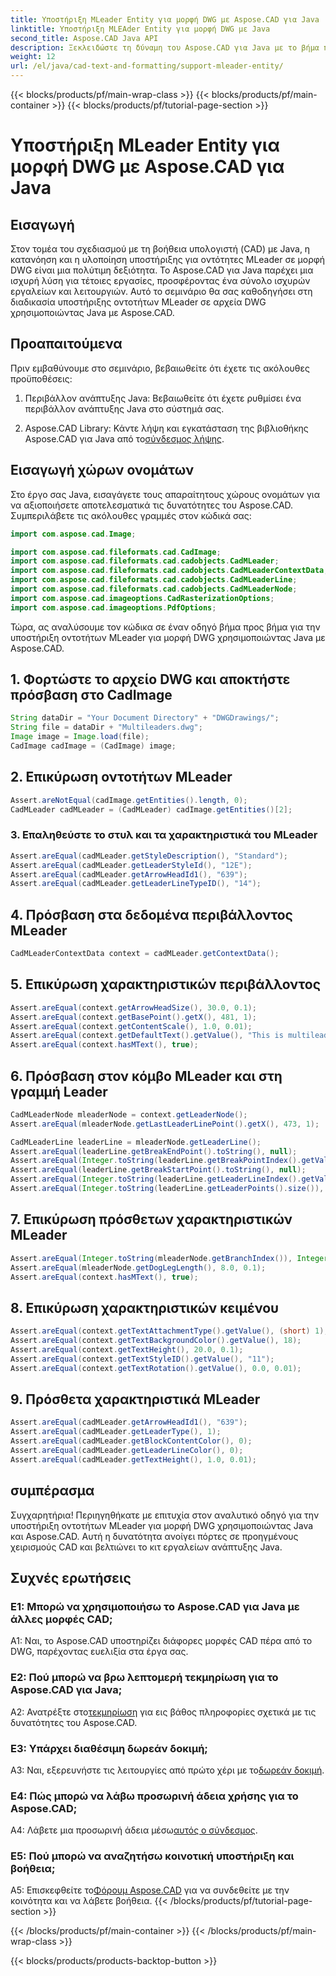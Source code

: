 ```yaml
---
title: Υποστήριξη MLeader Entity για μορφή DWG με Aspose.CAD για Java
linktitle: Υποστήριξη MLEAder Entity για μορφή DWG με Java
second_title: Aspose.CAD Java API
description: Ξεκλειδώστε τη δύναμη του Aspose.CAD για Java με το βήμα προς βήμα εκμάθησή μας για την υποστήριξη οντοτήτων MLeader σε μορφή DWG.
weight: 12
url: /el/java/cad-text-and-formatting/support-mleader-entity/
---
```


{{< blocks/products/pf/main-wrap-class >}}
{{< blocks/products/pf/main-container >}}
{{< blocks/products/pf/tutorial-page-section >}}

# Υποστήριξη MLeader Entity για μορφή DWG με Aspose.CAD για Java

## Εισαγωγή

Στον τομέα του σχεδιασμού με τη βοήθεια υπολογιστή (CAD) με Java, η κατανόηση και η υλοποίηση υποστήριξης για οντότητες MLeader σε μορφή DWG είναι μια πολύτιμη δεξιότητα. Το Aspose.CAD για Java παρέχει μια ισχυρή λύση για τέτοιες εργασίες, προσφέροντας ένα σύνολο ισχυρών εργαλείων και λειτουργιών. Αυτό το σεμινάριο θα σας καθοδηγήσει στη διαδικασία υποστήριξης οντοτήτων MLeader σε αρχεία DWG χρησιμοποιώντας Java με Aspose.CAD.

## Προαπαιτούμενα

Πριν εμβαθύνουμε στο σεμινάριο, βεβαιωθείτε ότι έχετε τις ακόλουθες προϋποθέσεις:

1. Περιβάλλον ανάπτυξης Java: Βεβαιωθείτε ότι έχετε ρυθμίσει ένα περιβάλλον ανάπτυξης Java στο σύστημά σας.

2.  Aspose.CAD Library: Κάντε λήψη και εγκατάσταση της βιβλιοθήκης Aspose.CAD για Java από το[σύνδεσμος λήψης](https://releases.aspose.com/cad/java/).

## Εισαγωγή χώρων ονομάτων

Στο έργο σας Java, εισαγάγετε τους απαραίτητους χώρους ονομάτων για να αξιοποιήσετε αποτελεσματικά τις δυνατότητες του Aspose.CAD. Συμπεριλάβετε τις ακόλουθες γραμμές στον κώδικά σας:

```java
import com.aspose.cad.Image;

import com.aspose.cad.fileformats.cad.CadImage;
import com.aspose.cad.fileformats.cad.cadobjects.CadMLeader;
import com.aspose.cad.fileformats.cad.cadobjects.CadMLeaderContextData;
import com.aspose.cad.fileformats.cad.cadobjects.CadMLeaderLine;
import com.aspose.cad.fileformats.cad.cadobjects.CadMLeaderNode;
import com.aspose.cad.imageoptions.CadRasterizationOptions;
import com.aspose.cad.imageoptions.PdfOptions;

```

Τώρα, ας αναλύσουμε τον κώδικα σε έναν οδηγό βήμα προς βήμα για την υποστήριξη οντοτήτων MLeader για μορφή DWG χρησιμοποιώντας Java με Aspose.CAD.

## 1. Φορτώστε το αρχείο DWG και αποκτήστε πρόσβαση στο CadImage

```java
String dataDir = "Your Document Directory" + "DWGDrawings/";
String file = dataDir + "Multileaders.dwg";
Image image = Image.load(file);
CadImage cadImage = (CadImage) image;
```

## 2. Επικύρωση οντοτήτων MLeader

```java
Assert.areNotEqual(cadImage.getEntities().length, 0);
CadMLeader cadMLeader = (CadMLeader) cadImage.getEntities()[2];
```

### 3. Επαληθεύστε το στυλ και τα χαρακτηριστικά του MLeader

```java
Assert.areEqual(cadMLeader.getStyleDescription(), "Standard");
Assert.areEqual(cadMLeader.getLeaderStyleId(), "12E");
Assert.areEqual(cadMLeader.getArrowHeadId1(), "639");
Assert.areEqual(cadMLeader.getLeaderLineTypeID(), "14");
```

## 4. Πρόσβαση στα δεδομένα περιβάλλοντος MLeader

```java
CadMLeaderContextData context = cadMLeader.getContextData();
```

## 5. Επικύρωση χαρακτηριστικών περιβάλλοντος

```java
Assert.areEqual(context.getArrowHeadSize(), 30.0, 0.1);
Assert.areEqual(context.getBasePoint().getX(), 481, 1);
Assert.areEqual(context.getContentScale(), 1.0, 0.01);
Assert.areEqual(context.getDefaultText().getValue(), "This is multileader with huge text\\P{\\H1.5x;6666666666666666666666666666\\P}bbbbbbbbbbbbbbbbbbbbbbbbbbbbbbbbbbb");
Assert.areEqual(context.hasMText(), true);
```

## 6. Πρόσβαση στον κόμβο MLeader και στη γραμμή Leader

```java
CadMLeaderNode mleaderNode = context.getLeaderNode();
Assert.areEqual(mleaderNode.getLastLeaderLinePoint().getX(), 473, 1);

CadMLeaderLine leaderLine = mleaderNode.getLeaderLine();
Assert.areEqual(leaderLine.getBreakEndPoint().toString(), null);
Assert.areEqual(Integer.toString(leaderLine.getBreakPointIndex().getValue()), Integer.toString(0));
Assert.areEqual(leaderLine.getBreakStartPoint().toString(), null);
Assert.areEqual(Integer.toString(leaderLine.getLeaderLineIndex().getValue()), Integer.toString(0));
Assert.areEqual(Integer.toString(leaderLine.getLeaderPoints().size()), Integer.toString(4));
```

## 7. Επικύρωση πρόσθετων χαρακτηριστικών MLeader

```java
Assert.areEqual(Integer.toString(mleaderNode.getBranchIndex()), Integer.toString(0));
Assert.areEqual(mleaderNode.getDogLegLength(), 8.0, 0.1);
Assert.areEqual(context.hasMText(), true);
```

## 8. Επικύρωση χαρακτηριστικών κειμένου

```java
Assert.areEqual(context.getTextAttachmentType().getValue(), (short) 1);
Assert.areEqual(context.getTextBackgroundColor().getValue(), 18);
Assert.areEqual(context.getTextHeight(), 20.0, 0.1);
Assert.areEqual(context.getTextStyleID().getValue(), "11");
Assert.areEqual(context.getTextRotation().getValue(), 0.0, 0.01);
```

## 9. Πρόσθετα χαρακτηριστικά MLeader

```java
Assert.areEqual(cadMLeader.getArrowHeadId1(), "639");
Assert.areEqual(cadMLeader.getLeaderType(), 1);
Assert.areEqual(cadMLeader.getBlockContentColor(), 0);
Assert.areEqual(cadMLeader.getLeaderLineColor(), 0);
Assert.areEqual(cadMLeader.getTextHeight(), 1.0, 0.01);
```

## συμπέρασμα

Συγχαρητήρια! Περιηγηθήκατε με επιτυχία στον αναλυτικό οδηγό για την υποστήριξη οντοτήτων MLeader για μορφή DWG χρησιμοποιώντας Java και Aspose.CAD. Αυτή η δυνατότητα ανοίγει πόρτες σε προηγμένους χειρισμούς CAD και βελτιώνει το κιτ εργαλείων ανάπτυξης Java.

## Συχνές ερωτήσεις

### Ε1: Μπορώ να χρησιμοποιήσω το Aspose.CAD για Java με άλλες μορφές CAD;

A1: Ναι, το Aspose.CAD υποστηρίζει διάφορες μορφές CAD πέρα από το DWG, παρέχοντας ευελιξία στα έργα σας.

### Ε2: Πού μπορώ να βρω λεπτομερή τεκμηρίωση για το Aspose.CAD για Java;

 A2: Ανατρέξτε στο[τεκμηρίωση](https://reference.aspose.com/cad/java/) για εις βάθος πληροφορίες σχετικά με τις δυνατότητες του Aspose.CAD.

### Ε3: Υπάρχει διαθέσιμη δωρεάν δοκιμή;

 A3: Ναι, εξερευνήστε τις λειτουργίες από πρώτο χέρι με το[δωρεάν δοκιμή](https://releases.aspose.com/).

### Ε4: Πώς μπορώ να λάβω προσωρινή άδεια χρήσης για το Aspose.CAD;

A4: Λάβετε μια προσωρινή άδεια μέσω[αυτός ο σύνδεσμος](https://purchase.aspose.com/temporary-license/).

### Ε5: Πού μπορώ να αναζητήσω κοινοτική υποστήριξη και βοήθεια;

A5: Επισκεφθείτε το[Φόρουμ Aspose.CAD](https://forum.aspose.com/c/cad/19) για να συνδεθείτε με την κοινότητα και να λάβετε βοήθεια.
{{< /blocks/products/pf/tutorial-page-section >}}

{{< /blocks/products/pf/main-container >}}
{{< /blocks/products/pf/main-wrap-class >}}

{{< blocks/products/products-backtop-button >}}

